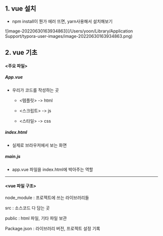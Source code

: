 ## 1. vue 설치

- npm install이 뭔가 에러 뜨면, yarn사용해서 설치해보기

![image-20220630163934863](/Users/yoon/Library/Application Support/typora-user-images/image-20220630163934863.png)



## 2. vue 기초

#### <주요 파일>

##### App.vue

- 우리가 코드를 작성하는 곳

  - <템플릿> -> html

  - <스크립트> -> js

  - <스타일> -> css

##### index.html

- 실제로 브라우저에서 보는 화면

##### main.js

- app.vue 파일을 index.html에 박아주는 역할

---

#### <vue 파일 구조>

node_module : 프로젝트에 쓰는 라이브러리들

src : 소스코드 다 담는 곳

public : html 파일, 기타 파일 보관

Package.json : 라이브러리 버전, 프로젝트 설정 기록